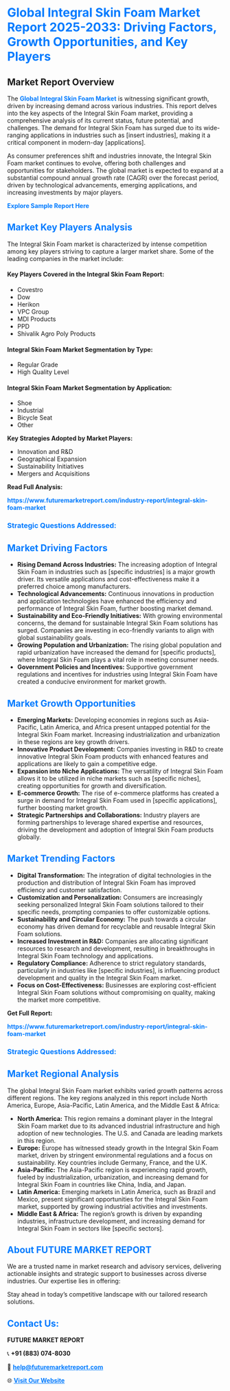 <h1 style="color: #007BFF;">Global Integral Skin Foam Market Report 2025-2033: Driving Factors, Growth Opportunities, and Key Players</h1>

<section id="overview">
<h2>Market Report Overview</h2>
<p>The <a href="https://www.futuremarketreport.com/industry-report/integral-skin-foam-market" style="color: #007BFF; text-decoration: none;"><strong>Global Integral Skin Foam Market</strong></a> is witnessing significant growth, driven by increasing demand across various industries. This report delves into the key aspects of the Integral Skin Foam market, providing a comprehensive analysis of its current status, future potential, and challenges. The demand for Integral Skin Foam has surged due to its wide-ranging applications in industries such as [insert industries], making it a critical component in modern-day [applications].</p>
<p>As consumer preferences shift and industries innovate, the Integral Skin Foam market continues to evolve, offering both challenges and opportunities for stakeholders. The global market is expected to expand at a substantial compound annual growth rate (CAGR) over the forecast period, driven by technological advancements, emerging applications, and increasing investments by major players.</p>
</section>

<section id="overview">
<p><a href="https://www.futuremarketreport.com/request-sample/reportId=89566" style="color: #007BFF; text-decoration: none;"><strong>Explore Sample Report Here</strong></a></p>
</section>

<section id="key-players">
<h2 style="color: #007BFF;">Market Key Players Analysis</h2>
<p>The Integral Skin Foam market is characterized by intense competition among key players striving to capture a larger market share. Some of the leading companies in the market include:</p>
<h4>Key Players Covered in the Integral Skin Foam Report:</h4>
<ul><li>Covestro</li><li>Dow</li><li>Herikon</li><li>VPC Group</li><li>MDI Products</li><li>PPD</li><li>Shivalik Agro Poly Products</li></ul>
<h4>Integral Skin Foam Market Segmentation by Type:</h4>
<ul><li>Regular Grade</li><li>High Quality Level</li></ul>

<h4>Integral Skin Foam Market Segmentation by Application:</h4>
<ul><li>Shoe</li><li>Industrial</li><li>Bicycle Seat</li><li>Other</li></ul>
<p><strong>Key Strategies Adopted by Market Players:</strong></p>
<ul>
<li>Innovation and R&D</li>
<li>Geographical Expansion</li>
<li>Sustainability Initiatives</li>
<li>Mergers and Acquisitions</li>
</ul>
</section>

<section>
<p><strong>Read Full Analysis: </strong></p><a href="https://www.futuremarketreport.com/industry-report/integral-skin-foam-market" style="color: #007BFF; text-decoration: none;"><strong>https://www.futuremarketreport.com/industry-report/integral-skin-foam-market</strong></a>
<h3 style="color: #007BFF;">Strategic Questions Addressed:</h3>
</section>

<section id="driving-factors">
<h2 style="color: #007BFF;">Market Driving Factors</h2>
<ul>
<li><strong>Rising Demand Across Industries:</strong> The increasing adoption of Integral Skin Foam in industries such as [specific industries] is a major growth driver. Its versatile applications and cost-effectiveness make it a preferred choice among manufacturers.</li>
<li><strong>Technological Advancements:</strong> Continuous innovations in production and application technologies have enhanced the efficiency and performance of Integral Skin Foam, further boosting market demand.</li>
<li><strong>Sustainability and Eco-Friendly Initiatives:</strong> With growing environmental concerns, the demand for sustainable Integral Skin Foam solutions has surged. Companies are investing in eco-friendly variants to align with global sustainability goals.</li>
<li><strong>Growing Population and Urbanization:</strong> The rising global population and rapid urbanization have increased the demand for [specific products], where Integral Skin Foam plays a vital role in meeting consumer needs.</li>
<li><strong>Government Policies and Incentives:</strong> Supportive government regulations and incentives for industries using Integral Skin Foam have created a conducive environment for market growth.</li>
</ul>
</section>

<section id="growth-opportunities">
<h2 style="color: #007BFF;">Market Growth Opportunities</h2>
<ul>
<li><strong>Emerging Markets:</strong> Developing economies in regions such as Asia-Pacific, Latin America, and Africa present untapped potential for the Integral Skin Foam market. Increasing industrialization and urbanization in these regions are key growth drivers.</li>
<li><strong>Innovative Product Development:</strong> Companies investing in R&D to create innovative Integral Skin Foam products with enhanced features and applications are likely to gain a competitive edge.</li>
<li><strong>Expansion into Niche Applications:</strong> The versatility of Integral Skin Foam allows it to be utilized in niche markets such as [specific niches], creating opportunities for growth and diversification.</li>
<li><strong>E-commerce Growth:</strong> The rise of e-commerce platforms has created a surge in demand for Integral Skin Foam used in [specific applications], further boosting market growth.</li>
<li><strong>Strategic Partnerships and Collaborations:</strong> Industry players are forming partnerships to leverage shared expertise and resources, driving the development and adoption of Integral Skin Foam products globally.</li>
</ul>
</section>

<section id="trending-factors">
<h2 style="color: #007BFF;">Market Trending Factors</h2>
<ul>
<li><strong>Digital Transformation:</strong> The integration of digital technologies in the production and distribution of Integral Skin Foam has improved efficiency and customer satisfaction.</li>
<li><strong>Customization and Personalization:</strong> Consumers are increasingly seeking personalized Integral Skin Foam solutions tailored to their specific needs, prompting companies to offer customizable options.</li>
<li><strong>Sustainability and Circular Economy:</strong> The push towards a circular economy has driven demand for recyclable and reusable Integral Skin Foam solutions.</li>
<li><strong>Increased Investment in R&D:</strong> Companies are allocating significant resources to research and development, resulting in breakthroughs in Integral Skin Foam technology and applications.</li>
<li><strong>Regulatory Compliance:</strong> Adherence to strict regulatory standards, particularly in industries like [specific industries], is influencing product development and quality in the Integral Skin Foam market.</li>
<li><strong>Focus on Cost-Effectiveness:</strong> Businesses are exploring cost-efficient Integral Skin Foam solutions without compromising on quality, making the market more competitive.</li>
</ul>
</section>

<section>
<p><strong>Get Full Report: </strong></p><a href="https://www.futuremarketreport.com/industry-report/integral-skin-foam-market" style="color: #007BFF; text-decoration: none;"><strong>https://www.futuremarketreport.com/industry-report/integral-skin-foam-market</strong></a>
<h3 style="color: #007BFF;">Strategic Questions Addressed:</h3>
</section>


<section id="regional-analysis">
<h2 style="color: #007BFF;">Market Regional Analysis</h2>
<p>The global Integral Skin Foam market exhibits varied growth patterns across different regions. The key regions analyzed in this report include North America, Europe, Asia-Pacific, Latin America, and the Middle East & Africa:</p>
<ul>
<li><strong>North America:</strong> This region remains a dominant player in the Integral Skin Foam market due to its advanced industrial infrastructure and high adoption of new technologies. The U.S. and Canada are leading markets in this region.</li>
<li><strong>Europe:</strong> Europe has witnessed steady growth in the Integral Skin Foam market, driven by stringent environmental regulations and a focus on sustainability. Key countries include Germany, France, and the U.K.</li>
<li><strong>Asia-Pacific:</strong> The Asia-Pacific region is experiencing rapid growth, fueled by industrialization, urbanization, and increasing demand for Integral Skin Foam in countries like China, India, and Japan.</li>
<li><strong>Latin America:</strong> Emerging markets in Latin America, such as Brazil and Mexico, present significant opportunities for the Integral Skin Foam market, supported by growing industrial activities and investments.</li>
<li><strong>Middle East & Africa:</strong> The region’s growth is driven by expanding industries, infrastructure development, and increasing demand for Integral Skin Foam in sectors like [specific sectors].</li>
</ul>
</section>

<footer>
<h2 style="color: #007BFF;">About FUTURE MARKET REPORT</h2>
<p>We are a trusted name in market research and advisory services, delivering actionable insights and strategic support to businesses across diverse industries. Our expertise lies in offering:</p>

<p>Stay ahead in today’s competitive landscape with our tailored research solutions.</p>

<h2 style="color: #007BFF;">Contact Us:</h2>
<p><strong>FUTURE MARKET REPORT</strong></p>
<p>📞 <strong>+91 (883) 074-8030</strong></p>
<p>📧 <strong><a href="mailto:help@futuremarketreport.com" style="color: #007BFF;">help@futuremarketreport.com</a></strong></p>
<p>🌐 <strong><a href="https://www.futuremarketreport.com/" style="color: #007BFF;">Visit Our Website</a></strong></p>
</footer>